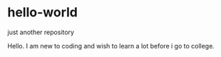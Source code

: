 # hello-world
just another repository

Hello. I am new to coding and wish to learn a lot before i go to college. 
